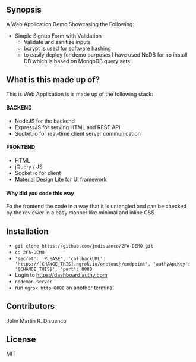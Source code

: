 ## Synopsis

A Web Application Demo Showcasing the Following:
* Simple Signup Form with Validation
    * Validate and sanitize inputs
    * bcrypt is used for software hashing
    * to easily deploy for demo purposes I have used NeDB for no install DB which is based on MongoDB query sets  

## What is this made up of?

This is Web Application is is made up of the following stack:

#### BACKEND
+ NodeJS for the backend
+ ExpressJS for serving HTML and REST API
+ Socket.io for real-time client server communication

#### FRONTEND
+ HTML
+ jQuery / JS
+ Socket io for client
+ Material Design Lite for UI framework


#### Why did you code this way

Fo the frontend the code in a way that it is untangled and can be checked by the reviewer in a easy manner like minimal and inline CSS.


## Installation

+ `git clone https://github.com/jmdisuanco/2FA-DEMO.git`  
+ `cd 2FA-DEMO`
+  `'secret': 'PLEASE',
    'callbackURL': 'https://[CHANGE_THIS].ngrok.io/onetouch/endpoint',
    'authyApiKey': '[CHANGE_THIS]',
    'port': 8080`
+ Login to https://dashboard.authy.com
+ `nodemon server`
+ run `ngrok http 8080` on another terminal

## Contributors

John Martin R. Disuanco

## License
MIT
